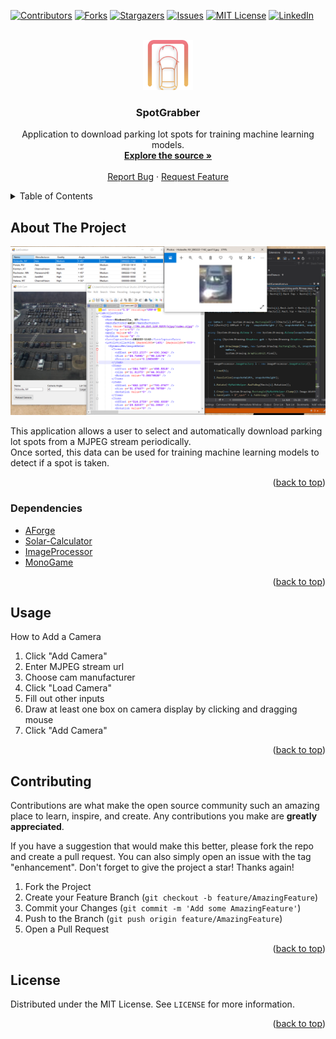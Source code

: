 <div id="top"></div>

[![Contributors][contributors-shield]][contributors-url]
[![Forks][forks-shield]][forks-url]
[![Stargazers][stars-shield]][stars-url]
[![Issues][issues-shield]][issues-url]
[![MIT License][license-shield]][license-url]
[![LinkedIn][linkedin-shield]][linkedin-url]


<!-- PROJECT LOGO -->
<br />
<div align="center">
  <a href="https://github.com/NativeFunction/SpotGrabber">
    <img src="Images/logo.png" alt="Logo" width="80" height="80">
  </a>

<h3 align="center">SpotGrabber</h3>

  <p align="center">
    Application to download parking lot spots for training machine learning models.
    <br />
    <a href="https://github.com/NativeFunction/SpotGrabber"><strong>Explore the source »</strong></a>
    <br />
    <br />
    <a href="https://github.com/NativeFunction/SpotGrabber/issues">Report Bug</a>
    ·
    <a href="https://github.com/NativeFunction/SpotGrabber/issues">Request Feature</a>
  </p>
</div>



<!-- TABLE OF CONTENTS -->
<details>
  <summary>Table of Contents</summary>
  <ol>
    <li>
      <a href="#about-the-project">About The Project</a>
      <ul>
        <li><a href="#Dependencies">Dependencies</a></li>
      </ul>
    </li>
    <li><a href="#usage">Usage</a></li>
    <li><a href="#contributing">Contributing</a></li>
    <li><a href="#license">License</a></li>
  </ol>
</details>



<!-- ABOUT THE PROJECT -->
## About The Project

![Product Name Screen Shot][product-screenshot]

This application allows a user to select and automatically download parking lot spots from a MJPEG stream periodically.<br />
Once sorted, this data can be used for training machine learning models to detect if a spot is taken.


<p align="right">(<a href="#top">back to top</a>)</p>



### Dependencies

* [AForge](http://www.aforgenet.com/)
* [Solar-Calculator](https://github.com/porrey/Solar-Calculator)
* [ImageProcessor](https://imageprocessor.org/)
* [MonoGame](https://www.monogame.net/)


<p align="right">(<a href="#top">back to top</a>)</p>


<!-- USAGE EXAMPLES -->
## Usage

<summary>How to Add a Camera</summary>
  <ol>
    <li>Click "Add Camera"</li>
    <li>Enter MJPEG stream url</li>
    <li>Choose cam manufacturer</li>
    <li>Click "Load Camera"</li>
    <li>Fill out other inputs</li>
    <li>Draw at least one box on camera display by clicking and dragging mouse</li>
    <li>Click "Add Camera"</li>
  </ol>


<p align="right">(<a href="#top">back to top</a>)</p>



<!-- CONTRIBUTING -->
## Contributing

Contributions are what make the open source community such an amazing place to learn, inspire, and create. Any contributions you make are **greatly appreciated**.

If you have a suggestion that would make this better, please fork the repo and create a pull request. You can also simply open an issue with the tag "enhancement".
Don't forget to give the project a star! Thanks again!

1. Fork the Project
2. Create your Feature Branch (`git checkout -b feature/AmazingFeature`)
3. Commit your Changes (`git commit -m 'Add some AmazingFeature'`)
4. Push to the Branch (`git push origin feature/AmazingFeature`)
5. Open a Pull Request

<p align="right">(<a href="#top">back to top</a>)</p>


<!-- LICENSE -->
## License

Distributed under the MIT License. See `LICENSE` for more information.

<p align="right">(<a href="#top">back to top</a>)</p>


<!-- MARKDOWN LINKS & IMAGES -->
<!-- https://www.markdownguide.org/basic-syntax/#reference-style-links -->
[contributors-shield]: https://img.shields.io/github/contributors/NativeFunction/SpotGrabber.svg?style=for-the-badge
[contributors-url]: https://github.com/NativeFunction/SpotGrabber/graphs/contributors
[forks-shield]: https://img.shields.io/github/forks/NativeFunction/SpotGrabber.svg?style=for-the-badge
[forks-url]: https://github.com/NativeFunction/SpotGrabber/network/members
[stars-shield]: https://img.shields.io/github/stars/NativeFunction/SpotGrabber.svg?style=for-the-badge
[stars-url]: https://github.com/NativeFunction/SpotGrabber/stargazers
[issues-shield]: https://img.shields.io/github/issues/NativeFunction/SpotGrabber.svg?style=for-the-badge
[issues-url]: https://github.com/NativeFunction/SpotGrabber/issues
[license-shield]: https://img.shields.io/github/license/NativeFunction/SpotGrabber.svg?style=for-the-badge
[license-url]: https://github.com/NativeFunction/SpotGrabber/blob/master/LICENSE
[linkedin-shield]: https://img.shields.io/badge/-LinkedIn-black.svg?style=for-the-badge&logo=linkedin&colorB=555
[linkedin-url]: https://www.linkedin.com/in/rocko-tompkins/
[product-screenshot]: Images/parkinglot.png

